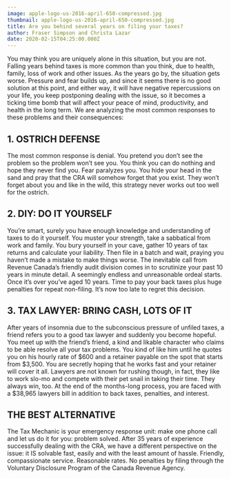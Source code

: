 ```yaml
---
image: apple-logo-us-2016-april-650-compressed.jpg
thumbnail: apple-logo-us-2016-april-650-compressed.jpg
title: Are you behind several years on filing your taxes?
author: Fraser Simpson and Christa Lazar
date: 2020-02-15T04:25:00.000Z
---
```

You may think you are uniquely alone in this situation, but you are not. Falling years behind taxes is more common than you think, due to health, family, loss of work and other issues. As the years go by, the situation gets worse. Pressure and fear builds up, and since it seems there is no good solution at this point, and either way, it will have negative repercussions on your life, you keep postponing dealing with the issue, so it becomes a ticking time bomb that will affect your peace of mind, productivity, and health in the long term. We are analyzing the most common responses to these problems and their consequences:

## 1. OSTRICH DEFENSE

The most common response is denial. You pretend you don’t see the problem so the problem won’t see you. You think you can do nothing and hope they never find you. Fear paralyzes you. You hide your head in the sand and pray that the CRA will somehow forget that you exist. They won’t forget about you and like in the wild, this strategy never works out too well for the ostrich.

## 2. DIY: DO IT YOURSELF

You’re smart, surely you have enough knowledge and understanding of taxes to do it yourself. You muster your strength, take a sabbatical from work and family. You bury yourself in your cave, gather 10 years of tax returns and calculate your liability. Then file in a batch and wait, praying you haven’t made a mistake to make things worse. The inevitable call from Revenue Canada’s friendly audit division comes in to scrutinize your past 10 years in minute detail. A seemingly endless and unreasonable ordeal starts. Once it’s over you’ve aged 10 years. Time to pay your back taxes plus huge penalties for repeat non-filing. It’s now too late to regret this decision.

## 3. TAX LAWYER: BRING CASH, LOTS OF IT

After years of insomnia due to the subconscious pressure of unfiled taxes, a friend refers you to a good tax lawyer and suddenly you become hopeful. You meet up with the friend’s friend, a kind and likable character who claims to be able resolve all your tax problems. You kind of like him until he quotes you on his hourly rate of $600 and a retainer payable on the spot that starts from $3,500. You are secretly hoping that he works fast and your retainer will cover it all. Lawyers are not known for rushing though, in fact, they like to work slo-mo and compete with their pet snail in taking their time. They always win, too. At the end of the months-long process, you are faced with a $38,965 lawyers bill in addition to back taxes, penalties, and interest.

## THE BEST ALTERNATIVE

The Tax Mechanic is your emergency response unit: make one phone call and let us do it for you: problem solved. After 35 years of experience successfully dealing with the CRA, we have a different perspective on the issue: it IS solvable fast, easily and with the least amount of hassle. Friendly, compassionate service. Reasonable rates. No penalties by filing through the Voluntary Disclosure Program of the Canada Revenue Agency.